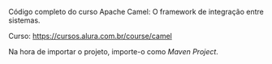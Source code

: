 Código completo do curso Apache Camel: O framework de integração entre sistemas.

Curso: https://cursos.alura.com.br/course/camel

Na hora de importar o projeto, importe-o como *Maven Project*.

